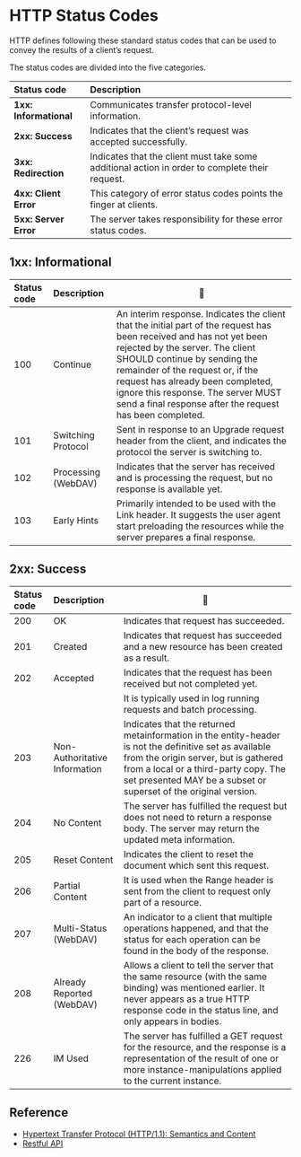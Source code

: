 # HTTP Status Codes

HTTP defines following these standard status codes that can be used to convey the results of a client’s request.

The status codes are divided into the five categories.

| Status code            | Description                                                                                    |
| :--------------------- | :--------------------------------------------------------------------------------------------- |
| **1xx: Informational** | Communicates transfer protocol-level information.                                              |
| **2xx: Success**       | Indicates that the client’s request was accepted successfully.                                 |
| **3xx: Redirection**   | Indicates that the client must take some additional action in order to complete their request. |
| **4xx: Client Error**  | This category of error status codes points the finger at clients.                              |
| **5xx: Server Error**  | The server takes responsibility for these error status codes.                                  |

## 1xx: Informational

| Status code | Description         | 🤔                                                                                                                                                                                                                                                                                                                                                                |
| :---------- | :------------------ | ----------------------------------------------------------------------------------------------------------------------------------------------------------------------------------------------------------------------------------------------------------------------------------------------------------------------------------------------------------------- |
| 100         | Continue            | An interim response. Indicates the client that the initial part of the request has been received and has not yet been rejected by the server. The client SHOULD continue by sending the remainder of the request or, if the request has already been completed, ignore this response. The server MUST send a final response after the request has been completed. |
| 101         | Switching Protocol  | Sent in response to an Upgrade request header from the client, and indicates the protocol the server is switching to.                                                                                                                                                                                                                                             |
| 102         | Processing (WebDAV) | Indicates that the server has received and is processing the request, but no response is available yet.                                                                                                                                                                                                                                                           |
| 103         | Early Hints         | Primarily intended to be used with the Link header. It suggests the user agent start preloading the resources while the server prepares a final response.                                                                                                                                                                                                         |

## 2xx: Success

| Status code | Description                   | 🤔                                                                                                                                                                                                                                                         |
| :---------- | :---------------------------- | ---------------------------------------------------------------------------------------------------------------------------------------------------------------------------------------------------------------------------------------------------------- |
| 200         | OK                            | Indicates that request has succeeded.                                                                                                                                                                                                                      |
| 201         | Created                       | Indicates that request has succeeded and a new resource has been created as a result.                                                                                                                                                                      |
| 202         | Accepted                      | Indicates that the request has been received but not completed yet.                                                                                                                                                                                        |
|             |                               | It is typically used in log running requests and batch processing.                                                                                                                                                                                         |
| 203         | Non-Authoritative Information | Indicates that the returned metainformation in the entity-header is not the definitive set as available from the origin server, but is gathered from a local or a third-party copy. The set presented MAY be a subset or superset of the original version. |
| 204         | No Content                    | The server has fulfilled the request but does not need to return a response body. The server may return the updated meta information.                                                                                                                      |
| 205         | Reset Content                 | Indicates the client to reset the document which sent this request.                                                                                                                                                                                        |
| 206         | Partial Content               | It is used when the Range header is sent from the client to request only part of a resource.                                                                                                                                                               |
| 207         | Multi-Status (WebDAV)         | An indicator to a client that multiple operations happened, and that the status for each operation can be found in the body of the response.                                                                                                               |
| 208         | Already Reported (WebDAV)     | Allows a client to tell the server that the same resource (with the same binding) was mentioned earlier. It never appears as a true HTTP response code in the status line, and only appears in bodies.                                                     |
| 226         | IM Used                       | The server has fulfilled a GET request for the resource, and the response is a representation of the result of one or more instance-manipulations applied to the current instance.                                                                         |

## Reference

- [Hypertext Transfer Protocol (HTTP/1.1): Semantics and Content](https://tools.ietf.org/html/rfc7231)
- [Restful API](https://restfulapi.net/http-status-codes/)

